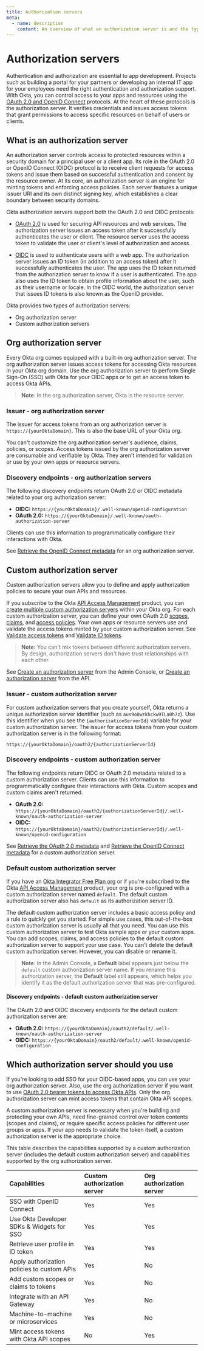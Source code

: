```yaml
---
title: Authorization servers
meta:
  - name: description
    content: An overview of what an authorization server is and the types of authorization servers available at Okta.
---
```


# Authorization servers

<ApiAmProdWarning />

Authentication and authorization are essential to app development. Projects such as building a portal for your partners or developing an internal IT app for your employees need the right authentication and authorization support. With Okta, you can control access to your apps and resources using the [OAuth 2.0 and OpenID Connect](/docs/concepts/oauth-openid/) protocols. At the heart of these protocols is the authorization server. It verifies credentials and issues access tokens that grant permissions to access specific resources on behalf of users or clients.

## What is an authorization server

An authorization server controls access to protected resources within a security domain for a principal user or a client app. Its role in the OAuth 2.0 or OpenID Connect (OIDC) protocol is to receive client requests for access tokens and issue them based on successful authentication and consent by the resource owner. At its core, an authorization server is an engine for minting tokens and enforcing access policies. Each server features a unique issuer URI and its own distinct signing key, which establishes a clear boundary between security domains.

Okta authorization servers support both the OAuth 2.0 and OIDC protocols:

* [OAuth 2.0](/docs/concepts/oauth-openid/#oauth-2-0) is used for securing API resources and web services. The authorization server issues an access token after it successfully authenticates the user or client. The resource server uses the access token to validate the user or client's level of authorization and access.

* [OIDC](/docs/concepts/oauth-openid/#openid-connect) is used to authenticate users with a web app. The authorization server issues an ID token (in addition to an access token) after it successfully authenticates the user. The app uses the ID token returned from the authorization server to know if a user is authenticated. The app also uses the ID token to obtain profile information about the user, such as their username or locale. In the OIDC world, the authorization server that issues ID tokens is also known as the OpenID provider.

Okta provides two types of authorization servers:

* Org authorization server
* Custom authorization servers

## Org authorization server

Every Okta org comes equipped with a built-in org authorization server. The org authorization server issues access tokens for accessing Okta resources in your Okta org domain. Use the org authorization server to perform Single Sign-On (SSO) with Okta for your OIDC apps or to get an access token to access Okta APIs.

> **Note**: In the org authorization server, Okta is the resource server.

### Issuer - org authorization server

The issuer for access tokens from an org authorization server is `https://{yourOktaDomain}`. This is also the base URL of your Okta org.

You can't customize the org authorization server's audience, claims, policies, or scopes. Access tokens issued by the org authorization server are consumable and verifiable by Okta. They aren't intended for validation or use by your own apps or resource servers.

### Discovery endpoints - org authorization servers

The following discovery endpoints return OAuth 2.0 or OIDC metadata related to your org authorization server:

* **OIDC:** `https://{yourOktaDomain}/.well-known/openid-configuration`
* **OAuth 2.0:** `https://{yourOktaDomain}/.well-known/oauth-authorization-server`

Clients can use this information to programmatically configure their interactions with Okta.

See [Retrieve the OpenID Connect metadata](https://developer.okta.com/docs/api/openapi/okta-oauth/oauth/tag/OrgAS/#tag/OrgAS/operation/getWellKnownOpenIDConfiguration) for an org authorization server.

## Custom authorization server

Custom authorization servers allow you to define and apply authorization policies to secure your own APIs and resources.

If you subscribe to the Okta [API Access Management](/docs/concepts/api-access-management/) product, you can [create multiple custom authorization servers](/docs/guides/customize-authz-server/main/#create-an-authorization-server) within your Okta org. For each custom authorization server, you can define your own OAuth 2.0 [scopes](/docs/guides/customize-authz-server/main/#create-scopes), [claims](/docs/guides/customize-authz-server/main/#create-claims), and [access policies](/docs/guides/customize-authz-server/main/#create-access-policies). Your own apps or resource servers use and validate the access tokens minted by your custom authorization server. See [Validate access tokens](https://developer.okta.com/docs/guides/validate-access-tokens/) and [Validate ID tokens](https://developer.okta.com/docs/guides/validate-id-tokens/main/).

> **Note:** You can't mix tokens between different authorization servers. By design, authorization servers don't have trust relationships with each other.

See [Create an authorization server](/docs/guides/customize-authz-server/main/#create-an-authorization-server) from the Admin Console, or [Create an authorization server](https://developer.okta.com/docs/api/openapi/okta-management/management/tag/AuthorizationServer/#tag/AuthorizationServer/operation/createAuthorizationServer) from the API.

### Issuer - custom authorization server

For custom authorization servers that you create yourself, Okta returns a unique authorization server identifier (such as `aus9o8wzkhckw9TLa0h7z`). Use this identifier when you see the `{authorizationServerId}` variable for your custom authorization server. The issuer for access tokens from your custom authorization server is in the following format:

`https://{yourOktaDomain}/oauth2/{authorizationServerId}`

### Discovery endpoints - custom authorization server

The following endpoints return OIDC or OAuth 2.0 metadata related to a custom authorization server. Clients can use this information to programmatically configure their interactions with Okta. Custom scopes and custom claims aren't returned.

* **OAuth 2.0:** `https://{yourOktaDomain}/oauth2/{authorizationServerId}/.well-known/oauth-authorization-server`
* **OIDC:** `https://{yourOktaDomain}/oauth2/{authorizationServerId}/.well-known/openid-configuration`

See [Retrieve the OAuth 2.0 metadata](https://developer.okta.com/docs/api/openapi/okta-oauth/oauth/tag/CustomAS/#tag/CustomAS/operation/getWellKnownOAuthConfigurationCustomAS) and [Retrieve the OpenID Connect metadata](https://developer.okta.com/docs/api/openapi/okta-oauth/oauth/tag/CustomAS/#tag/CustomAS/operation/getWellKnownOpenIDConfigurationCustomAS) for a custom authorization server.

### Default custom authorization server

If you have an [Okta Integrator Free Plan org](https://developer.okta.com/signup/) or if you're subscribed to the Okta [API Access Management](https://developer.okta.com/docs/concepts/api-access-management/) product, your org is pre-configured with a custom authorization server named `default`. The default custom authorization server also has `default` as its authorization server ID.

The default custom authorization server includes a basic access policy and a rule to quickly get you started. For simple use cases, this out-of-the-box custom authorization server is usually all that you need. You can use this custom authorization server to test Okta sample apps or your custom apps. You can add scopes, claims, and access policies to the default custom authorization server to support your use case. You can't delete the default custom authorization server. However, you can disable or rename it.

> **Note**: In the Admin Console, a **Default** label appears just below the `default` custom authorization server name. If you rename this authorization server, the **Default** label still appears, which helps you identify it as the default authorization server that was pre-configured.

#### Discovery endpoints - default custom authorization server

The OAuth 2.0 and OIDC discovery endpoints for the default custom authorization server are:

* **OAuth 2.0:** `https://{yourOktaDomain}/oauth2/default/.well-known/oauth-authorization-server`
* **OIDC:** `https://{yourOktaDomain}/oauth2/default/.well-known/openid-configuration`

## Which authorization server should you use

If you're looking to add SSO for your OIDC-based apps, you can use your org authorization server. Also, use the org authorization server if you want to use [OAuth 2.0 bearer tokens to access Okta APIs](/docs/guides/implement-oauth-for-okta/). Only the org authorization server can mint access tokens that contain Okta API scopes.

A custom authorization server is necessary when you're building and protecting your own APIs, need fine-grained control over token contents (scopes and claims), or require specific access policies for different user groups or apps. If your app needs to validate the token itself, a custom authorization server is the appropriate choice.

This table describes the capabilities supported by a custom authorization server (includes the default custom authorization server) and capabilities supported by the org authorization server.

| Capabilities                               | Custom authorization server          | Org authorization server    |
| :----------------------------------------- | :----------------------------------- | :-------------------------- |
| SSO with OpenID Connect                    | Yes                                  | Yes                         |
| Use Okta Developer SDKs & Widgets for SSO  | Yes                                  | Yes                         |
| Retrieve user profile in ID token          | Yes                                  | Yes                         |
| Apply authorization policies to custom APIs| Yes                                  | No                          |
| Add custom scopes or claims to tokens      | Yes                                  | No                          |
| Integrate with an API Gateway              | Yes                                  | No                          |
| Machine-to-machine or microservices        | Yes                                  | No                          |
| Mint access tokens with Okta API scopes    | No                                   | Yes                         |
